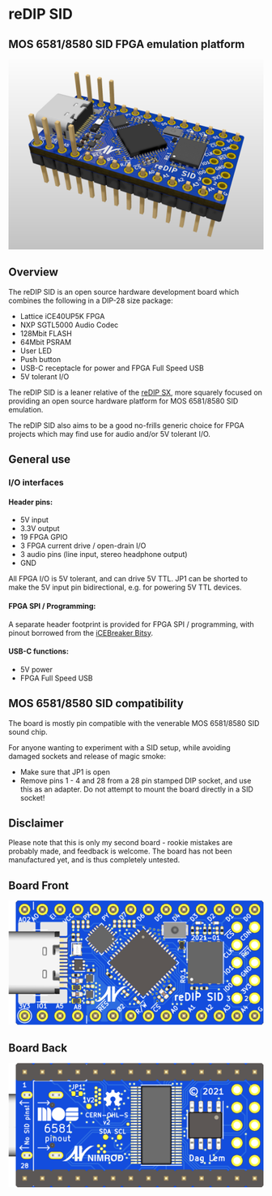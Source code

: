 # reDIP SID

## MOS 6581/8580 SID FPGA emulation platform
![Board](documentation/reDIP-SID-board.png)

## Overview
The reDIP SID is an open source hardware development board which combines the following in a DIP-28 size package:

* Lattice iCE40UP5K FPGA
* NXP SGTL5000 Audio Codec
* 128Mbit FLASH
* 64Mbit PSRAM
* User LED
* Push button
* USB-C receptacle for power and FPGA Full Speed USB
* 5V tolerant I/O

The reDIP SID is a leaner relative of the [reDIP SX](https://github.com/daglem/reDIP-SX),
more squarely focused on providing an open source hardware platform for MOS 6581/8580 SID emulation.

The reDIP SID also aims to be a good no-frills generic choice for FPGA projects which may find use for audio and/or 5V tolerant I/O.

## General use

### I/O interfaces

#### Header pins:

* 5V input
* 3.3V output
* 19 FPGA GPIO
* 3 FPGA current drive / open-drain I/O
* 3 audio pins (line input, stereo headphone output)
* GND

All FPGA I/O is 5V tolerant, and can drive 5V TTL. JP1 can be shorted to make the 5V input pin bidirectional, e.g. for powering 5V TTL devices.

#### FPGA SPI / Programming:

A separate header footprint is provided for FPGA SPI / programming, with pinout borrowed from the [iCEBreaker Bitsy](https://github.com/icebreaker-fpga/icebreaker).

#### USB-C functions:

* 5V power
* FPGA Full Speed USB

## MOS 6581/8580 SID compatibility

The board is mostly pin compatible with the venerable MOS 6581/8580 SID sound chip.

For anyone wanting to experiment with a SID setup, while avoiding damaged sockets and release of magic smoke:

* Make sure that JP1 is open
* Remove pins 1 - 4 and 28 from a 28 pin stamped DIP socket, and use this as an adapter. Do not attempt to mount the board directly in a SID socket!

## Disclaimer

Please note that this is only my second board - rookie mistakes are probably made, and feedback is welcome. The board has not been manufactured yet, and is thus completely untested.

## Board Front
![Board Front](documentation/reDIP-SID-board-front.png)

## Board Back
![Board Back](documentation/reDIP-SID-board-back.png)

